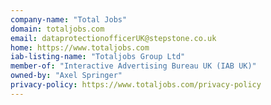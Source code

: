 ```yaml
---
company-name: "Total Jobs"
domain: totaljobs.com
email: dataprotectionofficerUK@stepstone.co.uk
home: https://www.totaljobs.com
iab-listing-name: "Totaljobs Group Ltd"
member-of: "Interactive Advertising Bureau UK (IAB UK)"
owned-by: "Axel Springer"
privacy-policy: https://www.totaljobs.com/privacy-policy
---
```




